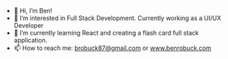 - 👋 Hi, I’m Ben! 
- 👀 I’m interested in Full Stack Development. Currently working as a UI/UX Developer
- 🌱 I’m currently learning React and creating a flash card full stack application. 
- 📫 How to reach me: brobuck87@gmail.com or www.benrobuck.com

  
